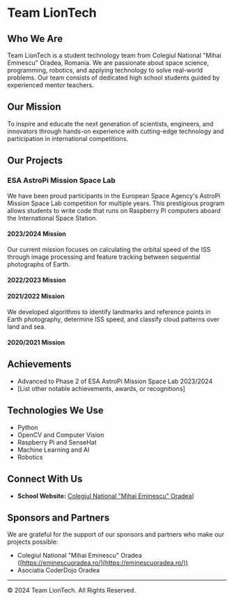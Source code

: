 # Team LionTech

## Who We Are

Team LionTech is a student technology team from Colegiul National "Mihai Eminescu" Oradea, Romania. We are passionate about space science, programming, robotics, and applying technology to solve real-world problems. Our team consists of dedicated high school students guided by experienced mentor teachers.

## Our Mission

To inspire and educate the next generation of scientists, engineers, and innovators through hands-on experience with cutting-edge technology and participation in international competitions.

## Our Projects

### ESA AstroPi Mission Space Lab
We have been proud participants in the European Space Agency's AstroPi Mission Space Lab competition for multiple years. This prestigious program allows students to write code that runs on Raspberry Pi computers aboard the International Space Station.

#### 2023/2024 Mission
Our current mission focuses on calculating the orbital speed of the ISS through image processing and feature tracking between sequential photographs of Earth.

#### 2022/2023 Mission

#### 2021/2022 Mission
We developed algorithms to identify landmarks and reference points in Earth photography, determine ISS speed, and classify cloud patterns over land and sea.

#### 2020/2021 Mission

## Achievements

- Advanced to Phase 2 of ESA AstroPi Mission Space Lab 2023/2024
- [List other notable achievements, awards, or recognitions]

## Technologies We Use

- Python
- OpenCV and Computer Vision
- Raspberry Pi and SenseHat
- Machine Learning and AI
- Robotics

## Connect With Us

- **School Website:** [Colegiul National "Mihai Eminescu" Oradea](https://eminescuoradea.ro/))

## Sponsors and Partners

We are grateful for the support of our sponsors and partners who make our projects possible:
- Colegiul National "Mihai Eminescu" Oradea ([https://eminescuoradea.ro/](https://eminescuoradea.ro/))
- Asociatia CoderDojo Oradea

---

© 2024 Team LionTech. All Rights Reserved.
